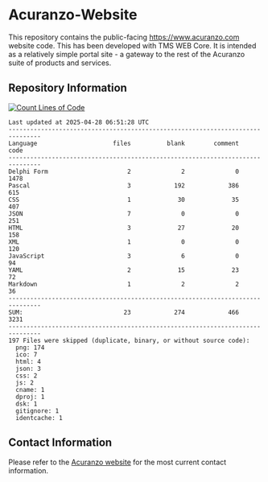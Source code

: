 # Acuranzo-Website
This repository contains the public-facing https://www.acuranzo.com website code. This has been developed with TMS WEB Core. It is intended as a relatively simple portal site - a gateway to the rest of the Acuranzo suite of products and services. 

## Repository Information
[![Count Lines of Code](https://github.com/lanboss-ltd/Acuranzo-Website/actions/workflows/main.yml/badge.svg)](https://github.com/lanboss-ltd/Acuranzo-Website/actions/workflows/main.yml)
<!--CLOC-START -->
```
Last updated at 2025-04-28 06:51:28 UTC
-------------------------------------------------------------------------------
Language                     files          blank        comment           code
-------------------------------------------------------------------------------
Delphi Form                      2              2              0           1478
Pascal                           3            192            386            615
CSS                              1             30             35            407
JSON                             7              0              0            251
HTML                             3             27             20            158
XML                              1              0              0            120
JavaScript                       3              6              0             94
YAML                             2             15             23             72
Markdown                         1              2              2             36
-------------------------------------------------------------------------------
SUM:                            23            274            466           3231
-------------------------------------------------------------------------------
197 Files were skipped (duplicate, binary, or without source code):
  png: 174
  ico: 7
  html: 4
  json: 3
  css: 2
  js: 2
  cname: 1
  dproj: 1
  dsk: 1
  gitignore: 1
  identcache: 1
```
<!--CLOC-END-->

## Contact Information
Please refer to the [Acuranzo website](https://www.acuranzo.com) for the most current contact information.
